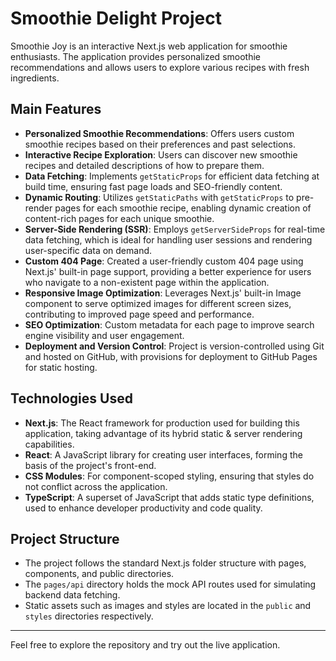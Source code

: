 # Smoothie Delight Project

Smoothie Joy is an interactive Next.js web application for smoothie enthusiasts. The application provides personalized smoothie recommendations and allows users to explore various recipes with fresh ingredients.

## Main Features

- **Personalized Smoothie Recommendations**: Offers users custom smoothie recipes based on their preferences and past selections.
- **Interactive Recipe Exploration**: Users can discover new smoothie recipes and detailed descriptions of how to prepare them.
- **Data Fetching**: Implements `getStaticProps` for efficient data fetching at build time, ensuring fast page loads and SEO-friendly content.
- **Dynamic Routing**: Utilizes `getStaticPaths` with `getStaticProps` to pre-render pages for each smoothie recipe, enabling dynamic creation of content-rich pages for each unique smoothie.
- **Server-Side Rendering (SSR)**: Employs `getServerSideProps` for real-time data fetching, which is ideal for handling user sessions and rendering user-specific data on demand.
- **Custom 404 Page**: Created a user-friendly custom 404 page using Next.js' built-in page support, providing a better experience for users who navigate to a non-existent page within the application.
- **Responsive Image Optimization**: Leverages Next.js' built-in Image component to serve optimized images for different screen sizes, contributing to improved page speed and performance.
- **SEO Optimization**: Custom metadata for each page to improve search engine visibility and user engagement.
- **Deployment and Version Control**: Project is version-controlled using Git and hosted on GitHub, with provisions for deployment to GitHub Pages for static hosting.

## Technologies Used

- **Next.js**: The React framework for production used for building this application, taking advantage of its hybrid static & server rendering capabilities.
- **React**: A JavaScript library for creating user interfaces, forming the basis of the project's front-end.
- **CSS Modules**: For component-scoped styling, ensuring that styles do not conflict across the application.
- **TypeScript**: A superset of JavaScript that adds static type definitions, used to enhance developer productivity and code quality.

## Project Structure

- The project follows the standard Next.js folder structure with pages, components, and public directories.
- The `pages/api` directory holds the mock API routes used for simulating backend data fetching.
- Static assets such as images and styles are located in the `public` and `styles` directories respectively.

---

Feel free to explore the repository and try out the live application.
